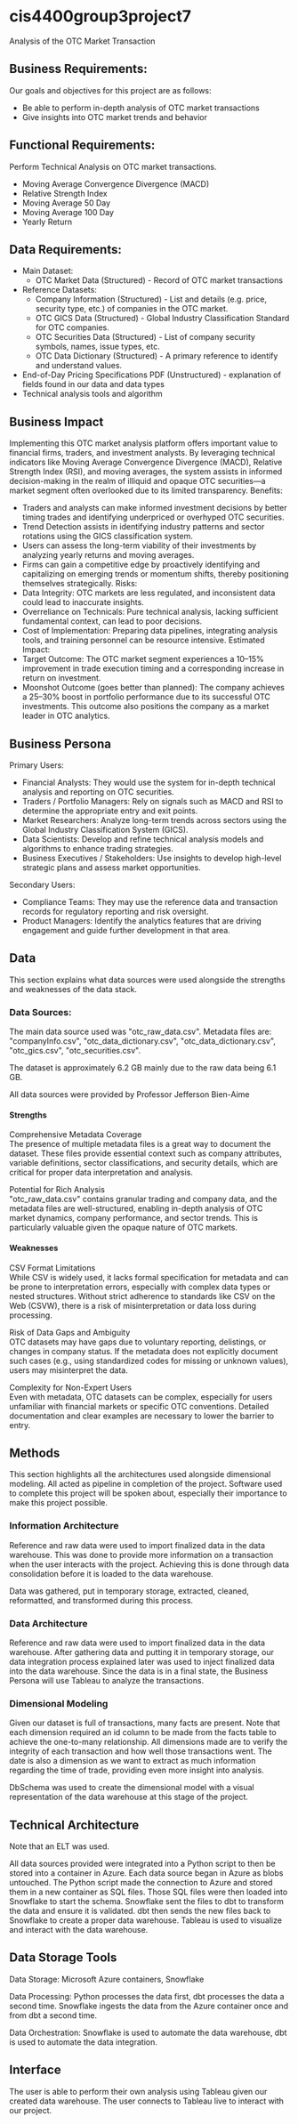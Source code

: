 # cis4400group3project7
Analysis of the OTC Market Transaction

## Business Requirements:
Our goals and objectives for this project are as follows:
- Be able to perform in-depth analysis of OTC market transactions
- Give insights into OTC market trends and behavior

## Functional Requirements:
Perform Technical Analysis on OTC market transactions.
- Moving Average Convergence Divergence (MACD)
- Relative Strength Index
- Moving Average 50 Day
- Moving Average 100 Day
- Yearly Return

## Data Requirements:
- Main Dataset:
  - OTC Market Data (Structured) - Record of OTC market transactions
- Reference Datasets:
  - Company Information (Structured) - List and details (e.g. price, security type, etc.) of companies in the OTC market.
  - OTC GICS Data (Structured) - Global Industry Classification Standard for OTC companies.
  - OTC Securities Data (Structured) - List of company security symbols, names, issue types, etc.
  - OTC Data Dictionary (Structured) - A primary reference to identify and understand values.
- End-of-Day Pricing Specifications PDF (Unstructured) - explanation of fields found in our data and data types
- Technical analysis tools and algorithm

## Business Impact

Implementing this OTC market analysis platform offers important value to financial firms, traders, and investment analysts. By leveraging technical indicators like Moving Average Convergence Divergence (MACD), Relative Strength Index (RSI), and moving averages, the system assists in informed decision-making in the realm of illiquid and opaque OTC securities—a market segment often overlooked due to its limited transparency.
Benefits:
*	Traders and analysts can make informed investment decisions by better timing trades and identifying underpriced or overhyped OTC securities.
*	Trend Detection assists in identifying industry patterns and sector rotations using the GICS classification system.
*	Users can assess the long-term viability of their investments by analyzing yearly returns and moving averages.
*	Firms can gain a competitive edge by proactively identifying and capitalizing on emerging trends or momentum shifts, thereby positioning themselves strategically.
Risks:
*	Data Integrity: OTC markets are less regulated, and inconsistent data could lead to inaccurate insights.
*	Overreliance on Technicals: Pure technical analysis, lacking sufficient fundamental context, can lead to poor decisions.
*	Cost of Implementation: Preparing data pipelines, integrating analysis tools, and training personnel can be resource intensive.
Estimated Impact:
*	Target Outcome: The OTC market segment experiences a 10–15% improvement in trade execution timing and a corresponding increase in return on investment.
*	Moonshot Outcome (goes better than planned): The company achieves a 25–30% boost in portfolio performance due to its successful OTC investments. This outcome also positions the company as a market leader in OTC analytics.


## Business Persona

Primary Users:
* Financial Analysts: They would use the system for in-depth technical analysis and reporting on OTC securities.
*	Traders / Portfolio Managers: Rely on signals such as MACD and RSI to determine the appropriate entry and exit points.
*	Market Researchers: Analyze long-term trends across sectors using the Global Industry Classification System (GICS).
*	Data Scientists: Develop and refine technical analysis models and algorithms to enhance trading strategies.
*	Business Executives / Stakeholders: Use insights to develop high-level strategic plans and assess market opportunities.

Secondary Users:
*	Compliance Teams: They may use the reference data and transaction records for regulatory reporting and risk oversight.
*	Product Managers: Identify the analytics features that are driving engagement and guide further development in that area.

## Data

This section explains what data sources were used alongside the strengths and weaknesses of the data stack.

### Data Sources:

The main data source used was "otc_raw_data.csv". Metadata files are: "companyInfo.csv", "otc_data_dictionary.csv", "otc_data_dictionary.csv", "otc_gics.csv", "otc_securities.csv". 

The dataset is approximately 6.2 GB mainly due to the raw data being 6.1 GB. 

All data sources were provided by Professor Jefferson Bien-Aime

#### Strengths

Comprehensive Metadata Coverage<br>
The presence of multiple metadata files is a great way to document the dataset. These files provide essential context such as company attributes, variable definitions, sector classifications, and security details, which are critical for proper data interpretation and analysis.

Potential for Rich Analysis<br>
"otc_raw_data.csv" contains granular trading and company data, and the metadata files are well-structured, enabling in-depth analysis of OTC market dynamics, company performance, and sector trends. This is particularly valuable given the opaque nature of OTC markets.

#### Weaknesses

CSV Format Limitations<br>
While CSV is widely used, it lacks formal specification for metadata and can be prone to interpretation errors, especially with complex data types or nested structures. Without strict adherence to standards like CSV on the Web (CSVW), there is a risk of misinterpretation or data loss during processing.

Risk of Data Gaps and Ambiguity<br>
OTC datasets may have gaps due to voluntary reporting, delistings, or changes in company status. If the metadata does not explicitly document such cases (e.g., using standardized codes for missing or unknown values), users may misinterpret the data.

Complexity for Non-Expert Users<br>
Even with metadata, OTC datasets can be complex, especially for users unfamiliar with financial markets or specific OTC conventions. Detailed documentation and clear examples are necessary to lower the barrier to entry.

## Methods

This section highlights all the architectures used alongside dimensional modeling. All acted as pipeline in completion of the project. Software used to complete this project will be spoken about, especially their importance to make this project possible.

### Information Architecture

Reference and raw data were used to import finalized data in the data warehouse. This was done to provide more information on a transaction when the user interacts with the project. Achieving this is done through data consolidation before it is loaded to the data warehouse.

Data was gathered, put in temporary storage, extracted, cleaned, reformatted, and transformed during this process.

### Data Architecture

Reference and raw data were used to import finalized data in the data warehouse. After gathering data and putting it in temporary storage, our data integration process explained later was used to inject finalized data into the data warehouse. Since the data is in a final state, the Business Persona will use Tableau to analyze the transactions.

### Dimensional Modeling

Given our dataset is full of transactions, many facts are present. Note that each dimension required an id column to be made from the facts table to achieve the one-to-many relationship. All dimensions made are to verify the integrity of each transaction and how well those transactions went. The date is also a dimension as we want to extract as much information regarding the time of trade, providing even more insight into analysis.

DbSchema was used to create the dimensional model with a visual representation of the data warehouse at this stage of the project.

## Technical Architecture

Note that an ELT was used.

All data sources provided were integrated into a Python script to then be stored into a container in Azure. Each data source began in Azure as blobs untouched. The Python script made the connection to Azure and stored them in a new container as SQL files. Those SQL files were then loaded into Snowflake to start the schema. Snowflake sent the files to dbt to transform the data and ensure it is validated. dbt then sends the new files back to Snowflake to create a proper data warehouse. Tableau is used to visualize and interact with the data warehouse.


## Data Storage Tools

Data Storage: Microsoft Azure containers, Snowflake
 
Data Processing: Python processes the data first, dbt processes the data a second time. Snowflake ingests the data from the Azure container once and from dbt a second time.
 
Data Orchestration: Snowflake is used to automate the data warehouse, dbt is used to automate the data integration.

## Interface

The user is able to perform their own analysis using Tableau given our created data warehouse. The user connects to Tableau live to interact with our project.